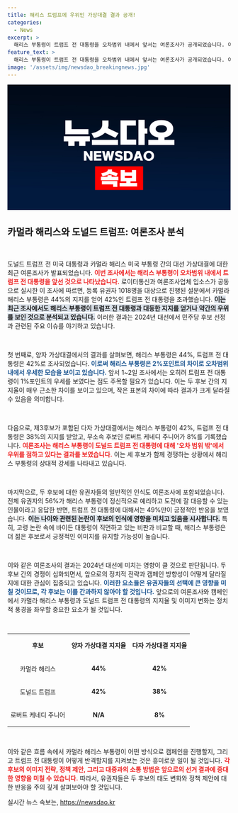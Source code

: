 ```yaml
---
title: 해리스 트럼프에 우위인 가상대결 결과 공개!
categories:
  - News
excerpt: >
  해리스 부통령이 트럼프 전 대통령을 오차범위 내에서 앞서는 여론조사가 공개되었습니다. 이 조사는 두 후보 간의 대결 구도가 주목받는 가운데, 해리스는 더욱 젊은 리더십을 강조하며 유권자들의 지지를 얻고 있습니다!
feature_text: >
  해리스 부통령이 트럼프 전 대통령을 오차범위 내에서 앞서는 여론조사가 공개되었습니다. 이 조사는 두 후보 간의 대결 구도가 주목받는 가운데, 해리스는 더욱 젊은 리더십을 강조하며 유권자들의 지지를 얻고 있습니다!
image: '/assets/img/newsdao_breakingnews.jpg'
---
```


<p><img src="/assets/img/newsdao_breakingnews.jpg" alt="flaretime 속보" /></p>

<h2 data-ke-size="size26">카멀라 해리스와 도널드 트럼프: 여론조사 분석</h2>

<p data-ke-size="size16">&nbsp;</p>

<p>도널드 트럼프 전 미국 대통령과 카멀라 해리스 미국 부통령 간의 대선 가상대결에 대한 최근 여론조사가 발표되었습니다. <b><span style="color: #ee2323;">이번 조사에서는 해리스 부통령이 오차범위 내에서 트럼프 전 대통령을 앞선 것으로 나타났습니다.</span></b> 로이터통신과 여론조사업체 입소스가 공동으로 실시한 이 조사에 따르면, 등록 유권자 1018명을 대상으로 진행된 설문에서 카멀라 해리스 부통령은 44%의 지지를 얻어 42%인 트럼프 전 대통령을 초과했습니다. <b><span style="background-color: #21538527;">이는 최근 조사에서도 해리스 부통령이 트럼프 전 대통령과 대등한 지지를 얻거나 약간의 우위를 보인 것으로 분석되고 있습니다.</span></b> 이러한 결과는 2024년 대선에서 민주당 후보 선정과 관련된 주요 이슈를 야기하고 있습니다. </p>

<p data-ke-size="size16">&nbsp;</p>

<p>첫 번째로, 양자 가상대결에서의 결과를 살펴보면, 해리스 부통령은 44%, 트럼프 전 대통령은 42%로 조사되었습니다. <b><span style="color: #1a5490;">이로써 해리스 부통령은 2%포인트의 차이로 오차범위 내에서 우세한 모습을 보이고 있습니다.</span></b> 앞서 1~2일 조사에서는 오히려 트럼프 전 대통령이 1%포인트의 우세를 보였다는 점도 주목할 필요가 있습니다. 이는 두 후보 간의 지지율이 매우 근소한 차이를 보이고 있으며, 작은 표본의 차이에 따라 결과가 크게 달라질 수 있음을 의미합니다.</p>

<p data-ke-size="size16">&nbsp;</p>

<p>다음으로, 제3후보가 포함된 다자 가상대결에서는 해리스 부통령이 42%, 트럼프 전 대통령은 38%의 지지를 받았고, 무소속 후보인 로버트 케네디 주니어가 8%를 기록했습니다. <b><span style="color: #ee2323;">여론조사는 해리스 부통령이 도널드 트럼프 전 대통령에 대해 '오차 범위 밖'에서 우위를 점하고 있다는 결과를 보였습니다.</span></b> 이는 세 후보가 함께 경쟁하는 상황에서 해리스 부통령의 상대적 강세를 나타내고 있습니다.</p>

<p data-ke-size="size16">&nbsp;</p>

<p>마지막으로, 두 후보에 대한 유권자들의 일반적인 인식도 여론조사에 포함되었습니다. 전체 유권자의 56%가 해리스 부통령이 정신적으로 예리하고 도전에 잘 대응할 수 있는 인물이라고 응답한 반면, 트럼프 전 대통령에 대해서는 49%만이 긍정적인 반응을 보였습니다. <b><span style="background-color: #21538527;">이는 나이와 관련된 논란이 후보의 인식에 영향을 미치고 있음을 시사합니다.</span></b> 특히, 고령 논란 속에 바이든 대통령이 직면하고 있는 비판과 비교할 때, 해리스 부통령은 더 젊은 후보로서 긍정적인 이미지를 유지할 가능성이 높습니다.</p>

<p data-ke-size="size16">&nbsp;</p>

<p>이와 같은 여론조사의 결과는 2024년 대선에 미치는 영향이 클 것으로 판단됩니다. 두 후보 간의 경쟁이 심화되면서, 앞으로의 정치적 전략과 캠페인 방향성이 어떻게 달라질지에 대한 관심이 집중되고 있습니다. <b><span style="color: #1a5490;">이러한 요소들은 유권자들의 선택에 큰 영향을 미칠 것이므로, 각 후보는 이를 간과하지 않아야 할 것입니다.</span></b> 앞으로의 여론조사와 캠페인에서 카멀라 해리스 부통령과 도널드 트럼프 전 대통령의 지지율 및 이미지 변화는 정치적 풍경을 좌우할 중요한 요소가 될 것입니다.</p>

<p data-ke-size="size16">&nbsp;</p>

<table style="width:100%; border-collapse: collapse;">
    <tr>
        <td style="text-align: center; height: 47px;"><b>후보</b></td>
        <td style="text-align: center; height: 47px;"><b>양자 가상대결 지지율</b></td>
        <td style="text-align: center; height: 47px;"><b>다자 가상대결 지지율</b></td>
    </tr>
    <tr>
        <td style="text-align: center; height: 47px;">카멀라 해리스</td>
        <td style="text-align: center; height: 17px;"><b>44%</b></td>
        <td style="text-align: center; height: 17px;"><b>42%</b></td>
    </tr>
    <tr>
        <td style="text-align: center; height: 47px;">도널드 트럼프</td>
        <td style="text-align: center; height: 17px;"><b>42%</b></td>
        <td style="text-align: center; height: 17px;"><b>38%</b></td>
    </tr>
    <tr>
        <td style="text-align: center; height: 47px;">로버트 케네디 주니어</td>
        <td style="text-align: center; height: 17px;"><b>N/A</b></td>
        <td style="text-align: center; height: 17px;"><b>8%</b></td>
    </tr>
</table>

<p data-ke-size="size16">&nbsp;</p> 

<p>이와 같은 흐름 속에서 카멀라 해리스 부통령이 어떤 방식으로 캠페인을 진행할지, 그리고 트럼프 전 대통령이 어떻게 반격할지를 지켜보는 것은 흥미로운 일이 될 것입니다. <b><span style="color: #ee2323;">각 후보의 이미지 전략, 정책 제안, 그리고 대중과의 소통 방법은 앞으로의 선거 결과에 중대한 영향을 미칠 수 있습니다.</span></b> 따라서, 유권자들은 두 후보의 태도 변화와 정책 제안에 대한 반응을 주의 깊게 살펴보아야 할 것입니다.</p>
실시간 뉴스 속보는, <a href="https://newsdao.kr" rel="dofollow">https://newsdao.kr</a>


